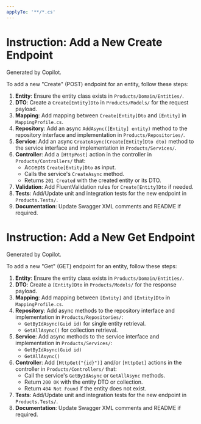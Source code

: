 ```yaml
---
applyTo: '**/*.cs'
---
```

# Instruction: Add a New Create Endpoint

Generated by Copilot.

To add a new "Create" (POST) endpoint for an entity, follow these steps:

1. **Entity**: Ensure the entity class exists in `Products/Domain/Entities/`.
2. **DTO**: Create a `Create[Entity]Dto` in `Products/Models/` for the request payload.
3. **Mapping**: Add mapping between `Create[Entity]Dto` and `[Entity]` in `MappingProfile.cs`.
4. **Repository**: Add an async `AddAsync([Entity] entity)` method to the repository interface and implementation in `Products/Repositories/`.
5. **Service**: Add an async `CreateAsync(Create[Entity]Dto dto)` method to the service interface and implementation in `Products/Services/`.
6. **Controller**: Add a `[HttpPost]` action in the controller in `Products/Controllers/` that:
    - Accepts `Create[Entity]Dto` as input.
    - Calls the service's `CreateAsync` method.
    - Returns `201 Created` with the created entity or its DTO.
7. **Validation**: Add FluentValidation rules for `Create[Entity]Dto` if needed.
8. **Tests**: Add/Update unit and integration tests for the new endpoint in `Products.Tests/`.
9. **Documentation**: Update Swagger XML comments and README if required.



# Instruction: Add a New Get Endpoint

Generated by Copilot.

To add a new "Get" (GET) endpoint for an entity, follow these steps:

1. **Entity**: Ensure the entity class exists in `Products/Domain/Entities/`.
2. **DTO**: Create a `[Entity]Dto` in `Products/Models/` for the response payload.
3. **Mapping**: Add mapping between `[Entity]` and `[Entity]Dto` in `MappingProfile.cs`.
4. **Repository**: Add async methods to the repository interface and implementation in `Products/Repositories/`:
    - `GetByIdAsync(Guid id)` for single entity retrieval.
    - `GetAllAsync()` for collection retrieval.
5. **Service**: Add async methods to the service interface and implementation in `Products/Services/`:
    - `GetByIdAsync(Guid id)`
    - `GetAllAsync()`
6. **Controller**: Add `[HttpGet("{id}")]` and/or `[HttpGet]` actions in the controller in `Products/Controllers/` that:
    - Call the service's `GetByIdAsync` or `GetAllAsync` methods.
    - Return `200 OK` with the entity DTO or collection.
    - Return `404 Not Found` if the entity does not exist.
7. **Tests**: Add/Update unit and integration tests for the new endpoint in `Products.Tests/`.
8. **Documentation**: Update Swagger XML comments and README if required.
